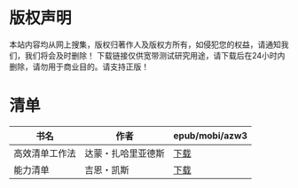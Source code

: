 # 版权声明

本站内容均从网上搜集，版权归著作人及版权方所有，如侵犯您的权益，请通知我们，我们将会及时删除！ 下载链接仅供宽带测试研究用途，请下载后在24小时内删除，请勿用于商业目的。请支持正版！

# 清单

| 书名 | 作者 | epub/mobi/azw3 |
| --- | --- | --- |
| 高效清单工作法 | 达蒙・扎哈里亚德斯 | [下载](https://url89.ctfile.com/f/31084289-1357000315-5aa7f0?p=8866) |
| 能力清单 | 吉恩・凯斯 | [下载](https://url89.ctfile.com/f/31084289-1356985021-4e879b?p=8866) |
